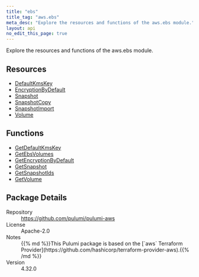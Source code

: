 ```yaml
---
title: "ebs"
title_tag: "aws.ebs"
meta_desc: "Explore the resources and functions of the aws.ebs module."
layout: api
no_edit_this_page: true
---
```


<!-- WARNING: this file was generated by Pulumi Docs Generator. -->
<!-- Do not edit by hand unless you're certain you know what you are doing! -->

Explore the resources and functions of the aws.ebs module.

<h2 id="resources">Resources</h2>
<ul class="api">
    <li><a href="defaultkmskey" title="DefaultKmsKey"><span class="api-symbol api-symbol--resource"></span>DefaultKmsKey</a></li>
    <li><a href="encryptionbydefault" title="EncryptionByDefault"><span class="api-symbol api-symbol--resource"></span>EncryptionByDefault</a></li>
    <li><a href="snapshot" title="Snapshot"><span class="api-symbol api-symbol--resource"></span>Snapshot</a></li>
    <li><a href="snapshotcopy" title="SnapshotCopy"><span class="api-symbol api-symbol--resource"></span>SnapshotCopy</a></li>
    <li><a href="snapshotimport" title="SnapshotImport"><span class="api-symbol api-symbol--resource"></span>SnapshotImport</a></li>
    <li><a href="volume" title="Volume"><span class="api-symbol api-symbol--resource"></span>Volume</a></li>
</ul>

<h2 id="functions">Functions</h2>
<ul class="api">
    <li><a href="getdefaultkmskey" title="GetDefaultKmsKey"><span class="api-symbol api-symbol--function"></span>GetDefaultKmsKey</a></li>
    <li><a href="getebsvolumes" title="GetEbsVolumes"><span class="api-symbol api-symbol--function"></span>GetEbsVolumes</a></li>
    <li><a href="getencryptionbydefault" title="GetEncryptionByDefault"><span class="api-symbol api-symbol--function"></span>GetEncryptionByDefault</a></li>
    <li><a href="getsnapshot" title="GetSnapshot"><span class="api-symbol api-symbol--function"></span>GetSnapshot</a></li>
    <li><a href="getsnapshotids" title="GetSnapshotIds"><span class="api-symbol api-symbol--function"></span>GetSnapshotIds</a></li>
    <li><a href="getvolume" title="GetVolume"><span class="api-symbol api-symbol--function"></span>GetVolume</a></li>
</ul>

<h2 id="package-details">Package Details</h2>
<dl class="package-details">
	<dt>Repository</dt>
	<dd><a href="https://github.com/pulumi/pulumi-aws">https://github.com/pulumi/pulumi-aws</a></dd>
	<dt>License</dt>
	<dd>Apache-2.0</dd>
	<dt>Notes</dt>
	<dd>{{% md %}}This Pulumi package is based on the [`aws` Terraform Provider](https://github.com/hashicorp/terraform-provider-aws).{{% /md %}}</dd>
	<dt>Version</dt>
	<dd>4.32.0</dd>
</dl>

